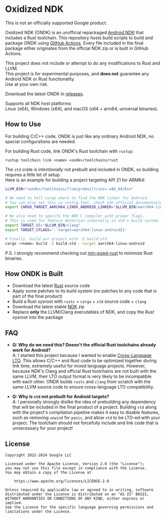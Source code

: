 # Oxidized NDK

This is not an officially supported Google product.

Oxidized NDK (ONDK) is an unofficial repackaged [Android NDK](https://developer.android.com/ndk) that includes a Rust toolchain.
This repository hosts build scripts to build and package ONDK using [GitHub Actions](https://github.com/topjohnwu/ondk/actions).
Every file included in the final package either originates from the official NDK zip or is built in GitHub Actions.

This project does not include or attempt to do any modifications to Rust and LLVM.<br>
This project is for experimental purposes, and **does not** guarantee any Android NDK or Rust functionality.<br>
Use at your own risk.

Download the latest ONDK in [releases](https://github.com/topjohnwu/ondk/releases/latest).

Supports all NDK host platforms:<br>
Linux (x64), Windows (x64), and macOS (x64 + arm64, universal binaries).

## How to Use

For building C/C++ code, ONDK is just like any ordinary Android NDK, no special configurations are needed.

For building Rust code, link ONDK's Rust toolchain with `rustup`:

```
rustup toolchain link <name> <ondk>/toolchains/rust
```

The `std` crate is _intentionally_ not prebuilt and included in ONDK, so building requires a little bit of setup.<br>
Here is an example for building a project targeting API 21 for ARM64:

```bash
LLVM_BIN="<ondk>/toolchains/llvm/prebuilt/<os>-x86_64/bin"

# We need to tell cargo where to find the NDK linker for Android.
# You can also set this in config.toml, check the official documentation.
export CARGO_TARGET_AARCH64_LINUX_ANDROID_LINKER="$LLVM_BIN/aarch64-linux-android21-clang"

# We also need to specify the NDK C compiler with proper flags.
# This is used for feature detection internally in std's build system.
export TARGET_CC="$LLVM_BIN/clang"
export TARGET_CFLAGS='--target=aarch64-linux-android21'

# Finally, build our project with -Z build-std
cargo <+name> build -Z build-std --target aarch64-linux-android
```

P.S. I strongly recommend checking out [min-sized-rust](https://github.com/johnthagen/min-sized-rust) to minimize Rust binaries.

## How ONDK is Built

- Download the latest [Rust](https://github.com/rust-lang/rust) source code
- Apply some patches to its build system (no patches to any code that is part of the final product)
- Build a Rust sysroot with `rustc` + `cargo` + `std` source code + `clang`
- Download the latest stable [NDK](https://developer.android.com/ndk/downloads) zip
- Replace **only** the LLVM/Clang executables of NDK, and copy the Rust sysroot into the package

## FAQ

- **Q: Why do we need this? Doesn't the official Rust toolchains already work for Android?**<br>
  A: I started this project because I wanted to enable [Cross-Language LTO](https://doc.rust-lang.org/rustc/linker-plugin-lto.html). This allows C/C++ and Rust code to be optimized together during link time, extremely useful for mixed language projects. However, because NDK's Clang and official Rust toolchains are not built with the same LLVM, their LTO output format is very likely to be incompatible with each other. ONDK builds `rustc` and `clang` from scratch with the same LLVM source code to ensure cross-language LTO compatibility.

- **Q: Why is `std` not prebuilt for Android targets?**<br>
  A: I personally strongly dislike the idea of prebuilding any dependency that will be included in the final product of a project. Building `std` along with the project's compilation pipeline makes it easy to disable features, such as removing `unwind` for `panic`, and allow `std` to be LTO-ed with your project. The toolchain should not forcefully include and link code that is unnecessary for your project!

## License

    Copyright 2022-2024 Google LLC

    Licensed under the Apache License, Version 2.0 (the "License");
    you may not use this file except in compliance with the License.
    You may obtain a copy of the License at

        https://www.apache.org/licenses/LICENSE-2.0

    Unless required by applicable law or agreed to in writing, software
    distributed under the License is distributed on an "AS IS" BASIS,
    WITHOUT WARRANTIES OR CONDITIONS OF ANY KIND, either express or implied.
    See the License for the specific language governing permissions and
    limitations under the License.
